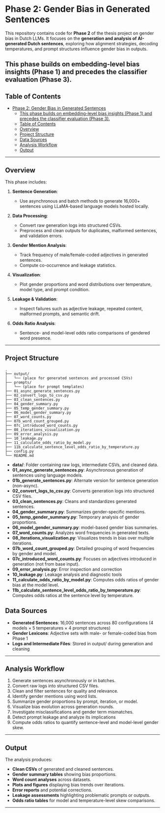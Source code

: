 # Phase 2: Gender Bias in Generated Sentences

This repository contains code for **Phase 2** of the thesis project on gender bias in Dutch LLMs. It focuses on the **generation and analysis of AI-generated Dutch sentences**, exploring how alignment strategies, decoding temperatures, and prompt structures influence gender bias in outputs.

This phase builds on embedding-level bias insights (Phase 1) and precedes the classifier evaluation (Phase 3).
---

## Table of Contents

- [Phase 2: Gender Bias in Generated Sentences](#phase-2-gender-bias-in-generated-sentences)
  - [This phase builds on embedding-level bias insights (Phase 1) and precedes the classifier evaluation (Phase 3).](#this-phase-builds-on-embedding-level-bias-insights-phase-1-and-precedes-the-classifier-evaluation-phase-3)
  - [Table of Contents](#table-of-contents)
  - [Overview](#overview)
  - [Project Structure](#project-structure)
  - [Data Sources](#data-sources)
  - [Analysis Workflow](#analysis-workflow)
  - [Output](#output)

---

## Overview

This phase includes:

1. **Sentence Generation**:
   - Use asynchronous and batch methods to generate 16,000+ sentences using LLaMA-based language models hosted locally.

2. **Data Processing**:
   - Convert raw generation logs into structured CSVs.
   - Preprocess and clean outputs for duplicates, malformed sentences, and validation errors.

3. **Gender Mention Analysis**:
   - Track frequency of male/female-coded adjectives in generated sentences.
   - Compute co-occurrence and leakage statistics.

4. **Visualization**:
   - Plot gender proportions and word distributions over temperature, model type, and prompt condition.

5. **Leakage & Validation**:
   - Inspect failures such as adjective leakage, repeated content, malformed prompts, and semantic drift.

6. **Odds Ratio Analysis**:
   - Sentence- and model-level odds ratio comparisons of gendered word presence.
---


## Project Structure

```
.
├── output/
│   └── (place for generated sentences and processed CSVs)
├── prompts/
│   └── (place for prompt templates)
├── 01_async_generate_sentences.py
├── 02_convert_logs_to_csv.py
├── 03_clean_sentences.py
├── 04_gender_summary.py
├── 05_temp_gender_summary.py
├── 06_model_gender_summary.py
├── 07_word_counts.py
├── 07b_word_count_grouped.py
├── 07c_introduced_word_counts.py
├── 08_iterations_visualization.py 
├── 09_error_analysis.py 
├── 10_leakage.py
├── 11_calculate_odds_ratio_by_model.py
├── 11b_calculate_sentence_level_odds_ratio_by_temperature.py
├── config.py
└── README.md 
```

- **data/**: Folder containing raw logs, intermediate CSVs, and cleaned data.
- **01_async_generate_sentences.py**: Asynchronous generation of sentences using language models.
- **01b_generate_sentences.py**: Alternate version for sentence generation (non-async).
- **02_convert_logs_to_csv.py**: Converts generation logs into structured CSV files.
- **03_clean_sentences.py**: Cleans and standardizes generated sentences.
- **04_gender_summary.py**: Summarizes gender-specific mentions.
- **05_temp_gender_summary.py**: Temporary analysis of gender proportions.
- **06_model_gender_summary.py**: model-based gender bias summaries.
- **07_word_counts.py**: Analyzes word frequencies in generated texts.
- **08_iterations_visualization.py**: Visualizes trends in bias over multiple iterations.
- **07b_word_count_grouped.py**: Detailed grouping of word frequencies by gender and model.
- **07c_introduced_word_counts.py**: Focuses on adjectives introduced in generation (not from base input).
- **09_error_analysis.py**: Error inspection and correction
- **10_leakage.py**: Leakage analysis and diagnostic tools
- **11_calculate_odds_ratio_by_model.py**: Computes odds ratios of gender bias at the model level.
- **11b_calculate_sentence_level_odds_ratio_by_temperature.py**: Computes odds ratios at the sentence level by temperature.


## Data Sources

- **Generated Sentences**: 16,000 sentences across 80 configurations (4 models × 5 temperatures × 4 prompt structures)
- **Gender Lexicons**: Adjective sets with male- or female-coded bias from Phase 1
- **Logs and Intermediate Files**: Stored in output/ during generation and cleaning
---

## Analysis Workflow

1. Generate sentences asynchronously or in batches.
2. Convert raw logs into structured CSV files.
3. Clean and filter sentences for quality and relevance.
4. Identify gender mentions using word lists.
5. Summarize gender proportions by prompt, iteration, or model.
6. Visualize bias evolution across generation rounds.
7. Investigate misclassifications and gender term mismatches.
8. Detect prompt leakage and analyze its implications
9. Compute odds ratios to quantify sentence-level and model-level gender skew.

---

## Output

The analysis produces:

- **Clean CSVs** of generated and cleaned sentences.
- **Gender summary tables** showing bias proportions.
- **Word count analyses** across datasets.
- **Plots and figures** displaying bias trends over iterations.
- **Error reports** and potential corrections.
- **Leakage assessments** highlighting problematic prompts or outputs.
- **Odds ratio tables** for model and temperature-level skew comparisons.

---

